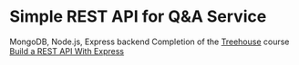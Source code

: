 # Simple REST API for Q&A Service
MongoDB, Node.js, Express backend
Completion of the [Treehouse](https://teamtreehouse.com) course 
[Build a REST API With Express](https://teamtreehouse.com/library/build-a-rest-api-with-express)
